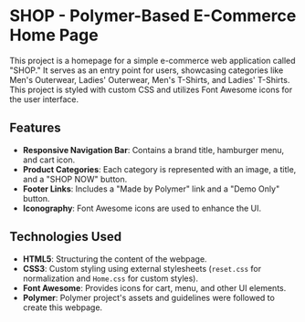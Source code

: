 # SHOP - Polymer-Based E-Commerce Home Page

This project is a homepage for a simple e-commerce web application called "SHOP." It serves as an entry point for users, showcasing categories like Men's Outerwear, Ladies' Outerwear, Men's T-Shirts, and Ladies' T-Shirts. This project is styled with custom CSS and utilizes Font Awesome icons for the user interface.


## Features

- **Responsive Navigation Bar**: Contains a brand title, hamburger menu, and cart icon.
- **Product Categories**: Each category is represented with an image, a title, and a "SHOP NOW" button.
- **Footer Links**: Includes a "Made by Polymer" link and a "Demo Only" button.
- **Iconography**: Font Awesome icons are used to enhance the UI.

## Technologies Used

- **HTML5**: Structuring the content of the webpage.
- **CSS3**: Custom styling using external stylesheets (`reset.css` for normalization and `Home.css` for custom styles).
- **Font Awesome**: Provides icons for cart, menu, and other UI elements.
- **Polymer**: Polymer project's assets and guidelines were followed to create this webpage.


